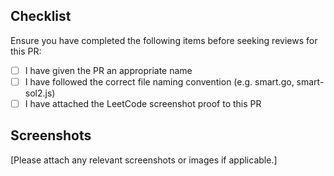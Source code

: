 ## Checklist

Ensure you have completed the following items before seeking reviews for this PR:

- [ ] I have given the PR an appropriate name
- [ ] I have followed the correct file naming convention (e.g. smart.go, smart-sol2.js)
- [ ] I have attached the LeetCode screenshot proof to this PR

## Screenshots

[Please attach any relevant screenshots or images if applicable.]

